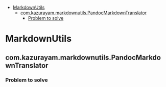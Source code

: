 -   <a href="#_markdownutils" id="toc-_markdownutils">MarkdownUtils</a>
    -   <a href="#_com_kazurayam_markdownutils_pandocmarkdowntranslator" id="toc-_com_kazurayam_markdownutils_pandocmarkdowntranslator">com.kazurayam.markdownutils.PandocMarkdownTranslator</a>
        -   <a href="#_problem_to_solve" id="toc-_problem_to_solve">Problem to solve</a>

# MarkdownUtils

## com.kazurayam.markdownutils.PandocMarkdownTranslator

### Problem to solve
